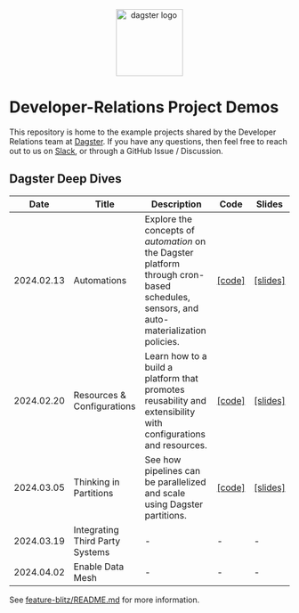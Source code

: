 <div align="center">
  <a target="_blank" href="https://dagster.io" style="background:none">
    <img alt="dagster logo" src="https://raw.githubusercontent.com/dagster-io/devrel-project-demos/master/.github/dagster-logo.png" width="auto" height="120px">
  </a>
</div>

# Developer-Relations Project Demos

This repository is home to the example projects shared by the Developer Relations team
at [Dagster](https://dagster.io). If you have any questions, then feel free to reach out
to us on [Slack](https://dagster.io/slack), or through a GitHub Issue / Discussion.

## Dagster Deep Dives

| Date       | Title                           | Description                                                                                                                            | Code        | Slides        |
|------------|---------------------------------|----------------------------------------------------------------------------------------------------------------------------------------|-------------|---------------|
| 2024.02.13 | Automations                     | Explore the concepts of _automation_ on the Dagster platform through cron-based schedules, sensors, and auto-materialization policies. | [[code]][1] | [[slides]][2] |
| 2024.02.20 | Resources & Configurations      | Learn how to a build a platform that promotes reusability and extensibility with configurations and resources.                         | [[code]][3] | [[slides]][4] |
| 2024.03.05 | Thinking in Partitions          | See how pipelines can be parallelized and scale using Dagster partitions.                                                              | [[code]][5] | [[slides]][6] |
| 2024.03.19 | Integrating Third Party Systems | -                                                                                                                                      | -           | -             |
| 2024.04.02 | Enable Data Mesh                | -                                                                                                                                      | -           | -             |

[1]: https://github.com/dagster-io/devrel-project-demos/tree/main/dagster-deep-dives/dagster_deep_dives/automation
[2]: https://github.com/dagster-io/devrel-project-demos/blob/main/slides/01-automation/Automation.pdf
[3]: https://github.com/dagster-io/devrel-project-demos/tree/main/dagster-deep-dives/dagster_deep_dives/resources_and_configurations
[4]: https://github.com/dagster-io/devrel-project-demos/blob/main/slides/02-resources-and-configurations/resources-and-configurations.pdf
[5]: https://github.com/dagster-io/devrel-project-demos/tree/main/dagster-deep-dives/dagster_deep_dives/partitions
[6]: https://github.com/dagster-io/devrel-project-demos/blob/main/slides/03-thinking-in-partitions/thinking-in-partitions.pdf

See [feature-blitz/README.md](./feature-blitz/README.md) for more information.
